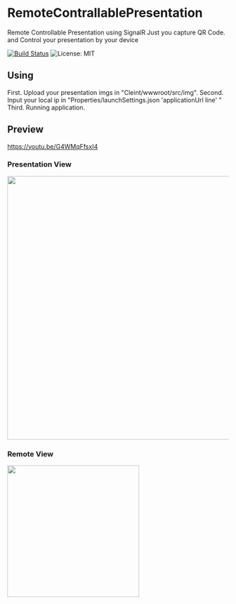 # RemoteContrallablePresentation
Remote Controllable Presentation using SignalR
Just you capture QR Code. and Control your presentation by your device

[![Build Status](https://travis-ci.com/Eurus-Holmes/leetcode-program.svg?branch=master)](https://travis-ci.com/Eurus-Holmes/leetcode-program)
![License: MIT](https://img.shields.io/badge/License-MIT-blue.svg)

## Using
First. Upload your presentation imgs in "Cleint/wwwroot/src/img".
Second. Input your local ip in "Properties/launchSettings.json 'applicationUrl line' "
Third. Running application.

## Preview
https://youtu.be/G4WMqFfsxI4

### Presentation View
<img src="https://user-images.githubusercontent.com/50073258/106440377-25753680-64bc-11eb-9edb-cb281a3108c1.png" width="600px">

### Remote View
<img src="https://user-images.githubusercontent.com/50073258/106440423-302fcb80-64bc-11eb-9641-23ca3410f530.png" width="300px">

